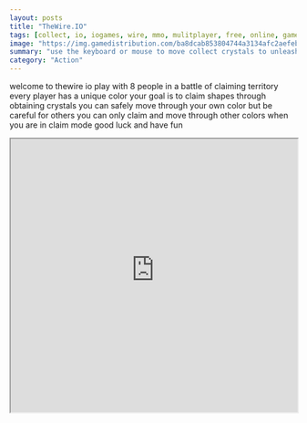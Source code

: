 ```yaml
---
layout: posts
title: "TheWire.IO"
tags: [collect, io, iogames, wire, mmo, mulitplayer, free, online, games, oyna, game, free, games, play, play, games]
image: "https://img.gamedistribution.com/ba8dcab853804744a3134afc2aefeb41.jpg"
summary: "use the keyboard or mouse to move collect crystals to unleash claim mode during claim mode you can claim other colors  free online games oyna game free games play play games"
category: "Action"
---
```


welcome to thewire io play with 8 people in a battle of claiming territory every player has a unique color your goal is to claim shapes through obtaining crystals you can safely move through your own color but be careful for others you can only claim and move through other colors when you are in claim mode good luck and have fun

<iframe width="100%" height="480px;" src="https://html5.gamedistribution.com/ba8dcab853804744a3134afc2aefeb41/"></iframe>